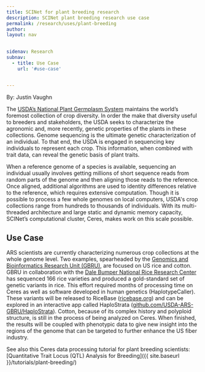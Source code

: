 ```yaml
---
title: SCINet for plant breeding research
description: SCINet plant breeding research use case
permalink: /research/uses/plant-breeding
author:
layout: nav

 
sidenav: Research
subnav:
  - title: Use Case
    url: '#use-case'


---
```


By: Justin Vaughn

The [USDA’s National Plant Germplasm System](https://www.ars-grin.gov/) maintains the world’s foremost collection of crop diversity. In order the make that diversity useful to breeders and stakeholders, the USDA seeks to characterize the agronomic and, more recently, genetic properties of the plants in these collections. Genome sequencing is the ultimate genetic characterization of an individual. To that end, the USDA is engaged in sequencing key individuals to represent each crop. This information, when combined with trait data, can reveal the genetic basis of plant traits.

When a reference genome of a species is available, sequencing an individual usually involves getting millions of short sequence reads from random parts of the genome and then aligning those reads to the reference. Once aligned, additional algorithms are used to identity differences relative to the reference, which requires extensive computation. Though it is possible to process a few whole genomes on local computers, USDA's crop collections range from hundreds to thousands of individuals. With its multi-threaded architecture and large static and dynamic memory capacity, SCINet’s computational cluster, Ceres, makes work on this scale possible.



## Use Case

ARS scientists are currently characterizing numerous crop collections at the whole genome level. Two examples, spearheaded by the [Genomics and Bioinformatics Research Unit (GBRU)](https://www.ars.usda.gov/southeast-area/stoneville-ms/genomics-and-bioinformatics-research/), are focused on US rice and cotton. GBRU in collaboration with the [Dale Bumper National Rice Research Center](https://www.ars.usda.gov/southeast-area/stuttgart-ar/dale-bumpers-national-rice-research-center/) has sequenced 166 rice varieties and produced a gold-standard set of genetic variants in rice. This effort required months of processing time on Ceres as well as software developed in human genetics (HaplotypeCaller). These variants will be released to RiceBase ([ricebase.org](https://ricebase.org/)) and can be explored in an interactive app called HaploStrata ([github.com/USDA-ARS-GBRU/HaploStrata](https://github.com/USDA-ARS-GBRU/HaploStrata)). Cotton, because of its complex history and polyploid structure, is still in the process of being analyzed on Ceres. When finished, the results will be coupled with phenotypic data to give new insight into the regions of the genome that can be targeted to further enhance the US fiber industry.


See also this Ceres data processing tutorial for plant breeding scientists: [Quantitative Trait Locus (QTL) Analysis for Breeding]({{ site.baseurl }}/tutorials/plant-breeding/)
